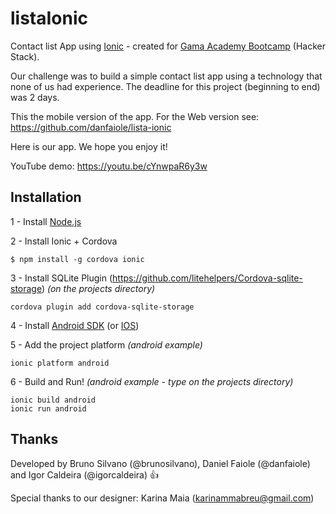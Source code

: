 # listaIonic
Contact list App using [Ionic](http://ionic.io/?utm_source=framework&utm_medium=navbar&utm_campaign=platform%20CTA) - created for [Gama Academy Bootcamp](https://www.facebook.com/gamaacademybr/videos/873276939466555/) (Hacker Stack).

Our challenge was to build a simple contact list app using a technology that none of us had experience.
The deadline for this project (beginning to end) was 2 days.

This the mobile version of the app. For the Web version see: https://github.com/danfaiole/lista-ionic

Here is our app. We hope you enjoy it!

YouTube demo: https://youtu.be/cYnwpaR6y3w

## Installation 

1 - Install [Node.js](https://nodejs.org/en/)

2 - Install Ionic + Cordova
```
$ npm install -g cordova ionic
```
3 - Install SQLite Plugin (https://github.com/litehelpers/Cordova-sqlite-storage) *(on the projects directory)*
```
cordova plugin add cordova-sqlite-storage
```
4 - Install [Android SDK](https://developer.android.com/studio/index.html#downloads) (or [IOS](https://developer.apple.com/ios/download/))

5 - Add the project platform *(android example)*
```
ionic platform android
```
6 - Build and Run!  *(android example - type on the projects directory)*
```
ionic build android
ionic run android
```
## Thanks 
Developed by Bruno Silvano (@brunosilvano), Daniel Faiole (@danfaiole) and Igor Caldeira (@igorcaldeira) :+1:

Special thanks to our designer: Karina Maia (karinammabreu@gmail.com)

